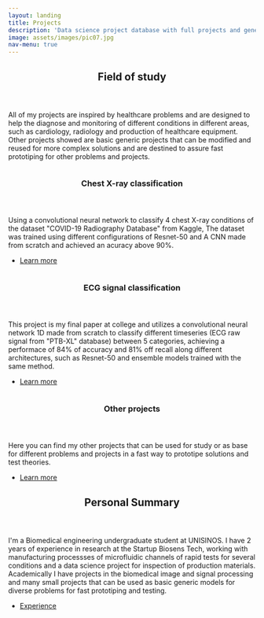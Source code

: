 ```yaml
---
layout: landing
title: Projects
description: 'Data science project database with full projects and generic models.'
image: assets/images/pic07.jpg
nav-menu: true
---
```


<!-- Main -->
<div id="main">

<!-- One -->
<section id="one">
	<div class="inner">
		<header class="major">
			<h2>Field of study</h2>
		</header>
		<p>All of my projects are inspired by healthcare problems and are designed to help the diagnose and monitoring of different conditions in different areas, such as cardiology, radiology and production of healthcare equipment. Other projects showed are basic generic projects that can be modified and reused for more complex solutions and are destined to assure fast prototiping for other problems and projects.</p>
	</div>
</section>

<!-- Two -->
<section id="two" class="spotlights">
	<section>
		<a href="https://github.com/thom01s/Chest-X-ray-Classification" class="image">
			<img src="{% link assets/images/pic08.jpg %}" alt="" data-position="center center" />
		</a>
		<div class="content">
			<div class="inner">
				<header class="major">
					<h3>Chest X-ray classification</h3>
				</header>
				<p>Using a convolutional neural network to classify 4 chest X-ray conditions of the dataset "COVID-19 Radiography Database" from Kaggle, The dataset was trained using different configurations of Resnet-50 and A CNN made from scratch and achieved an acuracy above 90%.</p>
				<ul class="actions">
					<li><a href="https://github.com/thom01s/Chest-X-ray-Classification" class="button">Learn more</a></li>
				</ul>
			</div>
		</div>
	</section>
	<section>
		<a href="https://github.com/thom01s/Heart-pathology-classification" class="image">
			<img src="{% link assets/images/pic09.jpg %}" alt="" data-position="top center" />
		</a>
		<div class="content">
			<div class="inner">
				<header class="major">
					<h3>ECG signal classification</h3>
				</header>
				<p>This project is my final paper at college and utilizes a convolutional neural network 1D made from scratch to classify different timeseries (ECG raw signal from "PTB-XL" database) between 5 categories, achieving a performace of 84% of accuracy and 81% off recall along different architectures, such as Resnet-50 and ensemble models trained with the same method.</p>
				<ul class="actions">
					<li><a href="https://github.com/thom01s/Heart-pathology-classification" class="button">Learn more</a></li>
				</ul>
			</div>
		</div>
	</section>
	<section>
		<a href="https://github.com/thom01s?tab=repositories" class="image">
			<img src="{% link assets/images/pic10.jpg %}" alt="" data-position="25% 25%" />
		</a>
		<div class="content">
			<div class="inner">
				<header class="major">
					<h3>Other projects</h3>
				</header>
				<p>Here you can find my other projects that can be used for study or as base for different problems and projects in a fast way to prototipe solutions and test theories.</p>
				<ul class="actions">
					<li><a href="https://github.com/thom01s?tab=repositories" class="button">Learn more</a></li>
				</ul>
			</div>
		</div>
	</section>
</section>

<!-- Three -->
<section id="three">
	<div class="inner">
		<header class="major">
			<h2>Personal Summary</h2>
		</header>
		<p>I'm a Biomedical engineering undergraduate student at UNISINOS. I have 2 years of experience in research at the Startup Biosens Tech, working with manufacturing processses of microfluidic channels of rapid tests for several conditions and a data science project for inspection of production materials. Academically I have projects in the biomedical image and signal processing and many small projects that can be used as basic generic models for diverse problems for fast prototiping and testing.</p>
		<ul class="actions">
			<li><a href="experience.html" class="button next">Experience</a></li>
		</ul>
	</div>
</section>

</div>
